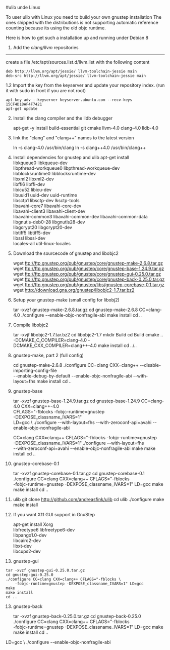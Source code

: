 #ulib unde Linux

To user ulib with Linux you need to build your own gnustep installation
The ones shipped with the distributions is not supporting automatic 
reference counting because its using the old objc runtime.

Here is how to get such a installation up and running under Debian 8


1. Add the *clang/llvm* repositories
---------------------------------------

create a file /etc/apt/sources.list.d/llvm.list with the following content

    deb http://llvm.org/apt/jessie/ llvm-toolchain-jessie main
    deb-src http://llvm.org/apt/jessie/ llvm-toolchain-jessie main


1.2 Import the key from the keyserver and update your repository index.
(run it with sudo in front if you are not root)

    apt-key adv --keyserver keyserver.ubuntu.com --recv-keys 15CF4D18AF4F7421
    apt-get update


2. Install the clang compiler and the lldb debugger

    apt-get -y install build-essential git cmake llvm-4.0 clang-4.0 lldb-4.0 

3. link the "clang" and "clang++" names to the latest version

    ln -s clang-4.0 /usr/bin/clang
    ln -s clang++4.0 /usr/bin/clang++

4. Install dependencies for gnustep and ulib
    apt-get install  \
        libkqueue0 libkqueue-dev  \
        libpthread-workqueue0 libpthread-workqueue-dev \
        libblocksruntime0 libblocksruntime-dev \
        libxml2 libxml2-dev \
        libffi6 libffi-dev\
        libicu52 libicu-dev \
        libuuid1 uuid-dev uuid-runtime \
        libsctp1 libsctp-dev lksctp-tools \
        libavahi-core7  libavahi-core-dev\
        libavahi-client3 libavahi-client-dev\
        libavahi-common3 libavahi-common-dev libavahi-common-data \
        libgnutls-deb0-28 libgnutls28-dev \
        libgcrypt20 libgcrypt20-dev \
        libtiff5 libtiff5-dev \
        libssl libssl-dev \
        locales-all util-linux-locales

5. Download the sourcecode of gnustep and libobjc2

   wget ftp://ftp.gnustep.org/pub/gnustep/core/gnustep-make-2.6.8.tar.gz
   wget ftp://ftp.gnustep.org/pub/gnustep/core/gnustep-base-1.24.9.tar.gz
   wget ftp://ftp.gnustep.org/pub/gnustep/core/gnustep-gui-0.25.0.tar.gz
   wget ftp://ftp.gnustep.org/pub/gnustep/core/gnustep-back-0.25.0.tar.gz
   wget ftp://ftp.gnustep.org/pub/gnustep/libs/gnustep-corebase-0.1.tar.gz
   wget http://download.gna.org/gnustep/libobjc2-1.7.tar.bz2


6. Setup your gnustep-make (small config for libobj2)

   tar -xvzf gnustep-make-2.6.8.tar.gz
   cd gnustep-make-2.6.8
   CC=clang-4.0 ./configure --enable-objc-nonfragile-abi
   make install
   cd ..

7. Compile libobjc2

   tar -xvjf libobjc2-1.7.tar.bz2
   cd libobjc2-1.7
   mkdir Build
   cd Build
   cmake .. -DCMAKE_C_COMPILER=clang-4.0 -DCMAKE_CXX_COMPILER=clang++-4.0
   make install
   cd ../..

8. gnustep-make, part 2 (full config)

    cd gnustep-make-2.6.8
    ./configure CC=clang CXX=clang++ --disable-importing-config-file \
        --enable-debug-by-default --enable-objc-nonfragile-abi --with-layout=fhs
    make install
    cd ..

9. gnustep-base

    tar -xvzf gnustep-base-1.24.9.tar.gz
    cd gnustep-base-1.24.9
    CC=clang-4.0 
    CXX=clang++-4.0 \
    CFLAGS="-fblocks -fobjc-runtime=gnustep \
    -DEXPOSE_classname_IVARS=1" \
    LD=gcc \ 
    ./configure --with-layout=fhs --with-zeroconf-api=avahi --enable-objc-nonfragile-abi


    CC=clang CXX=clang++ CFLAGS="-fblocks -fobjc-runtime=gnustep \
        -DEXPOSE_classname_IVARS=1" ./configure --with-layout=fhs \
            --with-zeroconf-api=avahi --enable-objc-nonfragile-abi
    make
    make install
    cd ..

10. gnustep-corebase-0.1

    tar -xvzf gnustep-corebase-0.1.tar.gz
    cd gnustep-corebase-0.1
    ./configure CC=clang CXX=clang++ CFLAGS="-fblocks \
        -fobjc-runtime=gnustep -DEXPOSE_classname_IVARS=1" LD=gcc
    make
    make install
    cd ..

11. ulib
    git clone http://github.com/andreasfink/ulib
    cd ulib
    ./configure
    make
    make install

12. If you want X11 GUI support in GnuStep

    apt-get install 
        Xorg \
        libfreetype6 libfreetype6-dev \
        libpango1.0-dev \
        libcairo2-dev \
        libxt-dev \
        libcups2-dev

13.  gnustep-gui

    tar -xvzf gnustep-gui-0.25.0.tar.gz
    cd gnustep-gui-0.25.0
    ./configure CC=clang CXX=clang++ CFLAGS="-fblocks \
        -fobjc-runtime=gnustep -DEXPOSE_classname_IVARS=1" LD=gcc
    make
    make install
    cd ..


13. gnustep-back

    tar -xvzf gnustep-back-0.25.0.tar.gz
    cd gnustep-back-0.25.0
    ./configure CC=clang CXX=clang++ CFLAGS="-fblocks \
        -fobjc-runtime=gnustep -DEXPOSE_classname_IVARS=1" LD=gcc
    make
    make install
    cd ..

LD=gcc \ 
./configure --enable-objc-nonfragile-abi

